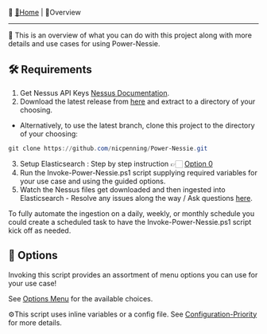 🔗 [🏡Home](https://github.com/nicpenning/Power-Nessie/wiki/%F0%9F%8F%A1-Home) | 📖Overview

---

💫 This is an overview of what you can do with this project along with more details and use cases for using Power-Nessie.

## 🛠️ Requirements
1. Get Nessus API Keys [Nessus Documentation](https://docs.tenable.com/nessus/Content/GenerateAnAPIKey.htm).
2. Download the latest release from [here](https://github.com/nicpenning/Power-Nessie/releases/latest) and extract to a directory of your choosing.
- Alternatively, to use the latest branch, clone this project to the directory of your choosing: 
```PowerShell
git clone https://github.com/nicpenning/Power-Nessie.git
```
3. Setup Elasticsearch : Step by step instruction 👉🏻 [Option 0](./option-0.md)
4. Run the Invoke-Power-Nessie.ps1 script supplying required variables for your use case and using the guided options.
5. Watch the Nessus files get downloaded and then ingested into Elasticsearch - Resolve any issues along the way / Ask questions [here](https://github.com/nicpenning/Power-Nessie/discussions).

To fully automate the ingestion on a daily, weekly, or monthly schedule you could create a scheduled task to have the Invoke-Power-Nessie.ps1 script kick off as needed.

## 📃 Options
Invoking this script provides an assortment of menu options you can use for your use case!

See [Options Menu](./options-menu.md) for the available choices.

⚙️This script uses inline variables or a config file. See [Configuration-Priority](https://github.com/nicpenning/Power-Nessie/blob/main/documentation/Configuration-Priority.md) for more details.

